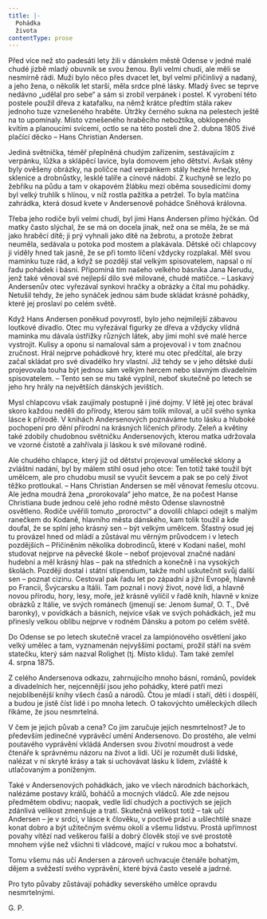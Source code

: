 ```yaml
---
title: |-
  Pohádka
  života
contentType: prose
---
```


Před více než sto padesáti lety žili v dánském městě Odense v jedné malé chudé jizbě mladý obuvník se svou ženou. Byli velmi chudí, ale měli se nesmírně rádi. Muži bylo něco přes dvacet let, byl velmi přičinlivý a nadaný, a jeho žena, o několik let starší, měla srdce plné lásky. Mladý švec se teprve nedávno „udělal pro sebe“ a sám si zrobil verpánek i postel. K vyrobení této postele použil dřeva z katafalku, na němž krátce předtím stála rakev jednoho tuze vznešeného hraběte. Útržky černého sukna na pelestech ještě na to upomínaly. Místo vznešeného hraběcího nebožtíka, obklopeného kvítím a planoucími svícemi, octlo se na této posteli dne 2. dubna 1805 živé plačící děcko – Hans Christian Andersen.

Jediná světnička, téměř přeplněná chudým zařízením, sestávajícím z verpánku, lůžka a sklápěcí lavice, byla domovem jeho dětství. Avšak stěny byly ověšeny obrázky, na poličce nad verpánkem stály hezké hrnečky, sklenice a drobnůstky, lesklé talíře a cínové nádobí. Z kuchyně se lezlo po žebříku na půdu a tam v okapovém žlábku mezi oběma sousedícími domy byl velký truhlík s hlínou, v níž rostla pažitka a petržel. To byla matčina zahrádka, která dosud kvete v Andersenově pohádce Sněhová královna.

Třeba jeho rodiče byli velmi chudí, byl jimi Hans Andersen přímo hýčkán. Od matky často slýchal, že se má on docela jinak, než ona se měla, že se má jako hraběcí dítě; ji prý vyhnali jako dítě na žebrotu, a protože žebrat neuměla, sedávala u potoka pod mostem a plakávala. Dětské oči chlapcovy ji viděly hned tak jasně, že se při tomto líčení vždycky rozplakal. Měl svou maminku tuze rád, a když se později stal velkým spisovatelem, napsal o ní řadu pohádek i básní. Připomíná tím našeho velkého básníka Jana Nerudu, jenž také věnoval své nejlepší dílo své milované, chudé matičce. – Laskavý Andersenův otec vyřezával synkovi hračky a obrázky a čítal mu pohádky. Netušil tehdy, že jeho synáček jednou sám bude skládat krásné pohádky, které jej proslaví po celém světě.

Když Hans Andersen poněkud povyrostl, bylo jeho nejmilejší zábavou loutkové divadlo. Otec mu vyřezával figurky ze dřeva a vždycky vlídná maminka mu dávala ústřižky různých látek, aby jimi mohl své malé herce vystrojit. Kulisy a oponu si namaloval sám a projevoval i v tom značnou zručnost. Hrál nejprve pohádkové hry, které mu otec předčítal, ale brzy začal skládat pro své divadélko hry vlastní. Již tehdy se v jeho dětské duši projevovala touha být jednou sám velkým hercem nebo slavným divadelním spisovatelem. – Tento sen se mu také vyplnil, neboť skutečně po letech se jeho hry hrály na největších dánských jevištích.

Mysl chlapcovu však zaujímaly postupně i jiné dojmy. V létě jej otec brával skoro každou neděli do přírody, kterou sám tolik miloval, a učil svého synka lásce k přírodě. V knihách Andersenových poznáváme tuto lásku a hluboké pochopení pro dění přírodní na krásných líčeních přírody. Zeleň a květiny také zdobily chudobnou světničku Andersenových, kterou matka udržovala ve vzorné čistotě a zahřívala ji láskou k své milované rodině.

Ale chudého chlapce, který již od dětství projevoval umělecké sklony a zvláštní nadání, byl by málem stihl osud jeho otce: Ten totiž také toužil být umělcem, ale pro chudobu musil se vyučit ševcem a pak se po celý život těžko protloukal. – Hans Christian Andersen se měl věnovat řemeslu otcovu. Ale jedna moudrá žena „prorokovala“ jeho matce, že na počest Hanse Christiana bude jednou celé jeho rodné město Odense slavnostně osvětleno. Rodiče uvěřili tomuto „proroctví“ a dovolili chlapci odejít s malým ranečkem do Kodaně, hlavního města dánského, kam tolik toužil a kde doufal, že se splní jeho krásný sen – být velkým umělcem. Šťastný osud jej tu provázel hned od mládí a zůstával mu věrným průvodcem i v letech pozdějších – Přičiněním několika dobrodinců, které v Kodani našel, mohl studovat nejprve na pěvecké škole – neboť projevoval značné nadání hudební a měl krásný hlas – pak na středních a konečně i na vysokých školách. Později dostal i státní stipendium, takže mohl uskutečnit svůj další sen – poznat cizinu. Cestoval pak řadu let po západní a jižní Evropě, hlavně po Francii, Švýcarsku a Itálii. Tam poznal i nový život, nové lidi, a hlavně novou přírodu, hory, lesy, moře, jež krásně vylíčil v řadě knih, hlavně v knize obrázků z Itálie, ve svých románech (jmenují se: Jenom šumař, O. T., Dvě baronky), v povídkách a básních, nejvíce však ve svých pohádkách, jež mu přinesly velkou oblibu nejprve v rodném Dánsku a potom po celém světě.

Do Odense se po letech skutečně vracel za lampiónového osvětlení jako velký umělec a tam, vyznamenán nejvyššími poctami, prožil stáří na svém statečku, který sám nazval Rolighet (tj. Místo klidu). Tam také zemřel 4. srpna 1875.

Z celého Andersenova odkazu, zahrnujícího mnoho básní, románů, povídek a divadelních her, nejcennější jsou jeho pohádky, které patří mezi nejoblíbenější knihy všech časů a národů. Čtou je mladí i staří, děti i dospělí, a budou je jistě číst lidé i po mnoha letech. O takovýchto uměleckých dílech říkáme, že jsou nesmrtelná.

V čem je jejich půvab a cena? Co jim zaručuje jejich nesmrtelnost? Je to především jedinečné vyprávěcí umění Andersenovo. Do prostého, ale velmi poutavého vyprávění vkládá Andersen svou životní moudrost a vede čtenáře k správnému názoru na život a lidi. Učí je rozumět duši lidské, nalézat v ní skryté krásy a tak si uchovávat lásku k lidem, zvláště k utlačovaným a poníženým.

Také v Andersenových pohádkách, jako ve všech národních báchorkách, nalézáme postavy králů, boháčů a mocných vládců. Ale zde nejsou předmětem obdivu; naopak, vedle lidí chudých a poctivých se jejich zdánlivá velikost zmenšuje a tratí. Skutečná velikost totiž – tak učí Andersen – je v srdci, v lásce k člověku, v poctivé práci a ušlechtilé snaze konat dobro a být užitečným svému okolí a všemu lidstvu. Prostá upřímnost povahy vítězí nad veškerou falší a dobrý člověk stojí ve své prostotě mnohem výše než všichni ti vládcové, mající v rukou moc a bohatství.

Tomu všemu nás učí Andersen a zároveň uchvacuje čtenáře bohatým, dějem a svěžestí svého vyprávění, které bývá často veselé a jadrné.

Pro tyto půvaby zůstávají pohádky severského umělce opravdu nesmrtelnými.

G. P.
